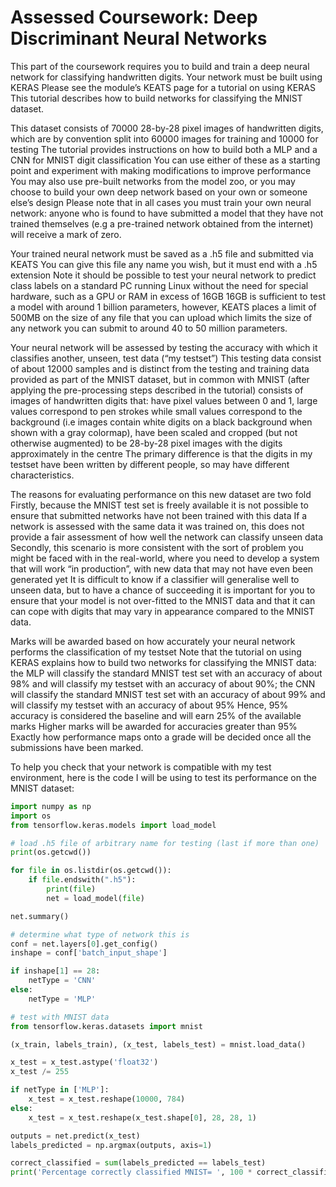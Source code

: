 # Assessed Coursework: Deep Discriminant Neural Networks
This part of the coursework requires you to build and train a deep neural network for classifying handwritten digits.
Your network must be built using KERAS
Please see the module’s KEATS page for a tutorial on using KERAS
This tutorial describes how to build networks for classifying the MNIST dataset.

This dataset consists of 70000 28-by-28 pixel images of handwritten digits, which are by convention split into 60000 images for training and 10000 for testing
The tutorial provides instructions on how to build both a MLP and a CNN for MNIST digit classification
You can use either of these as a starting point and experiment with making modifications to improve performance
You may also use pre-built networks from the model zoo, or you may choose to build your own deep network based on your own or someone else’s design
Please note that in all cases you must train your own neural network: anyone who is found to have submitted a model that they have not trained themselves (e.g
a pre-trained network obtained from the internet) will receive a mark of zero.

Your trained neural network must be saved as a .h5 file and submitted via KEATS
You can give this file any name you wish, but it must end with a .h5 extension
Note it should be possible to test your neural network to predict class labels on a standard PC running Linux without the need for special hardware, such as a GPU or RAM in excess of 16GB
16GB is sufficient to test a model with around 1 billion parameters, however, KEATS places a limit of 500MB on the size of any file that you can upload which limits the size of any network you can submit to around 40 to 50 million parameters.

Your neural network will be assessed by testing the accuracy with which it classifies another, unseen, test data (“my testset”)
This testing data consist of about 12000 samples and is distinct from the testing and training data provided as part of the MNIST dataset, but in common with MNIST (after applying the pre-processing steps described in the tutorial) consists of images of handwritten digits that: have pixel values between 0 and 1, large values correspond to pen strokes while small values correspond to the background (i.e
images contain white digits on a black background when shown with a gray colormap), have been scaled and cropped (but not otherwise augmented) to be 28-by-28 pixel images with the digits approximately in the centre
The primary difference is that the digits in my testset have been written by different people, so may have different characteristics.

The reasons for evaluating performance on this new dataset are two fold
Firstly, because the MNIST test set is freely available it is not possible to ensure that submitted networks have not been trained with this data
If a network is assessed with the same data it was trained on, this does not provide a fair assessment of how well the network can classify unseen data
Secondly, this scenario is more consistent with the sort of problem you might be faced with in the real-world, where you need to develop a system that will work “in production”, with new data that may not have even been generated yet
It is difficult to know if a classifier will generalise well to unseen data, but to have a chance of succeeding it is important for you to ensure that your model is not over-fitted to the MNIST data and that it can can cope with digits that may vary in appearance compared to the MNIST data.

Marks will be awarded based on how accurately your neural network performs the classification of my testset
Note that the tutorial on using KERAS explains how to build two networks for classifying the MNIST data: the MLP will classify the standard MNIST test set with an accuracy of about 98% and will classify my testset with an accuracy of about 90%; the CNN will classify the standard MNIST test set with an accuracy of about 99% and will classify my testset with an accuracy of about 95%
Hence, 95% accuracy is considered the baseline and will earn 25% of the available marks
Higher marks will be awarded for accuracies greater than 95%
Exactly how performance maps onto a grade will be decided once all the submissions have been marked.

To help you check that your network is compatible with my test environment, here is the code I will be using to test its performance on the MNIST dataset:

```py
import numpy as np
import os
from tensorflow.keras.models import load_model

# load .h5 file of arbitrary name for testing (last if more than one)
print(os.getcwd())

for file in os.listdir(os.getcwd()):
    if file.endswith(".h5"):
        print(file)
        net = load_model(file)

net.summary()

# determine what type of network this is
conf = net.layers[0].get_config()
inshape = conf['batch_input_shape']

if inshape[1] == 28:
    netType = 'CNN'
else:
    netType = 'MLP'

# test with MNIST data
from tensorflow.keras.datasets import mnist

(x_train, labels_train), (x_test, labels_test) = mnist.load_data()

x_test = x_test.astype('float32')
x_test /= 255

if netType in ['MLP']:
    x_test = x_test.reshape(10000, 784)
else:
    x_test = x_test.reshape(x_test.shape[0], 28, 28, 1)

outputs = net.predict(x_test)
labels_predicted = np.argmax(outputs, axis=1)

correct_classified = sum(labels_predicted == labels_test)
print('Percentage correctly classified MNIST= ', 100 * correct_classified / labels_test.size)
```